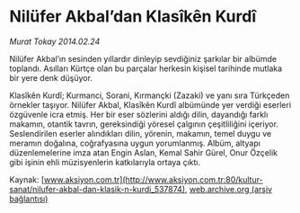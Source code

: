 # Nilüfer Akbal’dan Klasîkên Kurdî

*Murat Tokay 2014.02.24*

<div class="pNewsDetailMainContent" itemprop="articleBody">
 <p>
  Nilüfer Akbal’ın sesinden yıllardır dinleyip sevdiğiniz şarkılar bir albümde toplandı. Asılları Kürtçe olan bu parçalar herkesin kişisel tarihinde mutlaka bir yere denk düşüyor.
 </p>
 <p>
  Klasîkên Kurdî; Kurmanci, Sorani, Kırmançki (Zazaki) ve yanı sıra Türkçeden örnekler taşıyor. Nilüfer Akbal, Klasîkên Kurdî albümünde yer verdiği eserleri özgüvenle icra etmiş. Her bir eser sözlerini aldığı dilin, dayandığı farklı makamın, otantik tavrın, gereksindiği yöresel çalgının çeşitliliğini içeriyor. Seslendirilen eserler alındıkları dilin, yörenin, makamın, temel duygu ve meramın doğalına, coğrafyasına uygun yorumlanmış. Albüm, altyapı düzenlemelerine imza atan Engin Aslan, Kemal Sahir Gürel, Onur Özçelik gibi işinin ehli müzisyenlerin katkılarıyla ortaya çıktı.
 </p>
</div>


Kaynak: [www.aksiyon.com.tr](http://www.aksiyon.com.tr:80/kultur-sanat/nilufer-akbal-dan-klasik-n-kurdi_537874), [web.archive.org (arşiv bağlantısı)](http://web.archive.org/web/20150113013142/http://www.aksiyon.com.tr:80/kultur-sanat/nilufer-akbal-dan-klasik-n-kurdi_537874)
